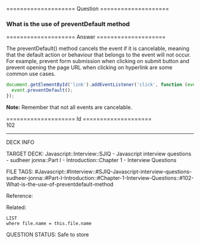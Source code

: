 ==================== Question ====================  

### What is the use of preventDefault method  

==================== Answer ====================  

The preventDefault() method cancels the event if it is cancelable, meaning that
the default action or behaviour that belongs to the event will not occur. For
example, prevent form submission when clicking on submit button and prevent
opening the page URL when clicking on hyperlink are some common use cases.

```javascript
document.getElementById('link').addEventListener('click', function (event) {
  event.preventDefault();
});
```

**Note:** Remember that not all events are cancelable.

==================== Id ====================  
102
<!--ID: 1707879841071-->

---

DECK INFO

TARGET DECK: Javascript::Interview::SJIQ - Javascript interview questions - sudheer jonna::Part I - Introduction::Chapter 1 - Interview Questions

FILE TAGS: #Javascript::#Interview::#SJIQ-Javascript-interview-questions-sudheer-jonna::#Part-I-Introduction::#Chapter-1-Interview-Questions::#102-What-is-the-use-of-preventdefault-method

Reference:

Related:

```dataview
LIST
where file.name = this.file.name
```
QUESTION STATUS: Safe to store
